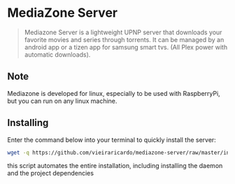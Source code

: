 # MediaZone Server

> Mediazone Server is a lightweight UPNP server that downloads your favorite movies and series through torrents. It can be managed by an android app or a tizen app for samsung smart tvs. (All Plex power with automatic downloads).

## Note

Mediazone is developed for linux, especially to be used with RaspberryPi, but you can run on any linux machine.

## Installing

Enter the command below into your terminal to quickly install the server:
```bash
wget -q https://github.com/vieiraricardo/mediazone-server/raw/master/install.sh && sudo chmod +x install.sh && ./install.sh
```
this script automates the entire installation, including installing the daemon and the project dependencies
